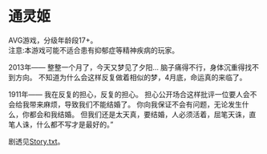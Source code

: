# 通灵姬
AVG游戏，分级年龄段17+。  
注意:本游戏可能不适合患有抑郁症等精神疾病的玩家。  

2013年——
整整一个月了，今天又梦见了夕阳...
脑子痛得不行，身体沉重得找不到方向。
不知道为什么会这样反复做着相似的梦，4月底，命运真的来临了。

1911年——
我在反复的担心，反复的担心。
担心公开场合这样批评一位要人会不会给我带来麻烦，导致我们不能结婚了。
你向我保证不会有问题，无论发生什么，你都会和我结婚。
但我们还是太天真，要结婚，人必须活着，屈笔天诛，直笔人诛，什么都不写才是最好的。”

剧透见[Story.txt](https://github.com/SnowyYANG/TongLingHime/blob/master/Story.txt)。
